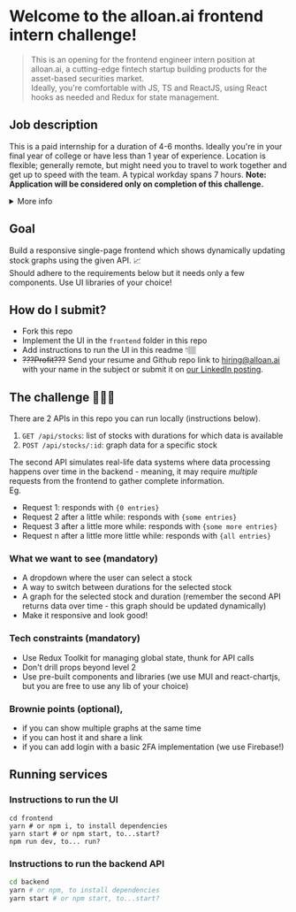 # Welcome to the alloan.ai frontend intern challenge!

> This is an opening for the frontend engineer intern position at alloan.ai, a cutting-edge fintech startup building products for the asset-based securities market.  
> Ideally, you're comfortable with JS, TS and ReactJS, using React hooks as needed and Redux for state management.  

## Job description
This is a paid internship for a duration of 4-6 months. Ideally you're in your final year of college or have less than 1 year of experience. 
Location is flexible; generally remote, but might need you to travel to work together and get up to speed with the team. A typical workday spans 7 hours.
**Note: Application will be considered only on completion of this challenge.**
<details>
<summary>
More info
</summary>

### Who are we?
Alloan.ai is a cutting-edge fintech startup dedicated to building innovative solutions for the asset-backed securities market. Our diverse team of professionals from top institutions is disrupting the traditional financial landscape by leveraging advanced technology and data science.
Our mission is to make complex financial products more accessible, efficient, and transparent. 

### What are we looking for? 
A passionate and motivated Frontend Engineer Intern to join our growing engineering team.
As an intern, you will collaborate closely with experienced engineers to design and build intuitive, scalable, and responsive user interfaces using React. This is a unique opportunity to gain hands-on experience in a high-impact, fast-paced startup environment while contributing to cutting-edge fintech solutions. 

### Your key responsibilities will be to: 
- Collaborate with the founding team to shape and improve product features, contributing ideas and solutions to enhance the user experience. 
- Build and deploy new functionalities for our fintech products, ensuring performance, scalability, and responsiveness. 
- Write clean, maintainable, and well-documented code adhering to industry best practices and code quality standards. 
- Troubleshoot and resolve UI/UX issues, proactively suggesting enhancements to improve usability and design. 
- Participate in high-level and low-level system designs for features and workflows. 
- Commit to a minimum of 7 hours/day 
- Actively engage in code reviews, providing constructive feedback to maintain high code quality across the team. 

### Basic Qualifications 
- Strong proficiency in React.js, JavaScript, and TypeScript. 
- Expertise in state management with Redux Toolkit and Context API. 
- Expertise in React hooks such as useEffect, useCallback, and useMemo. 
- Experience with RestAPIs and building responsive designs. 
- Familiarity with react-router and navigation techniques. 
- Strong command of Git for version control and collaboration.

### Preferred Qualifications 
- Advanced experience with React hooks. 
- Familiarity with optimization techniques in React, including React.memo, code splitting, and performance monitoring. 
- Experience with Firebase Authentication and TOTP/Two-Factor Authentication. 
- Experience working with Chart.js or react-chartjs for data visualization. 
- Familiarity with utility libraries like lodash. 
- Familiarity with debounce, polling, cleanup and axios abort. 
- Basic understanding of backend technologies like Python, Flask, NoSQL, and SQL databases. 
- Hands-on experience building projects using Redux Toolkit, with an understanding of advanced concepts like thunk and slice. 
- Interest in fintech or financial markets. 

### Why join us?
- Impactful Work: Build dynamic fintech products that will deepen your understanding of the US lending market and its intricacies. Also get to learn from top lending investment firms. 
- Cutting-Edge Technology: Work on AI model integrations and gain hands-on experience with LLMs to enhance product intelligence and functionality. 
- Startup Culture: Experience an agile, dynamic environment where your contributions will directly influence our product’s direction. 
- Growth Potential: Opportunity to convert your internship into a full-time position based on performance and business needs. 
- Competitive Compensation: Get paid for your impactful contributions while working on innovative solutions in the fintech space.

</details>

## Goal
Build a responsive single-page frontend which shows dynamically updating stock graphs using the given API. 📈  
Should adhere to the requirements below but it needs only a few components. Use UI libraries of your choice!

## How do I submit?
- Fork this repo
- Implement the UI in the `frontend` folder in this repo
- Add instructions to run the UI in this readme 👇🏽
- ~~???Profit???~~ Send your resume and Github repo link to hiring@alloan.ai with your name in the subject or submit it on [our LinkedIn posting](https://www.linkedin.com/jobs/view/4137806064).

## The challenge 🧑🏽‍💻
There are 2 APIs in this repo you can run locally (instructions below).  
1. `GET /api/stocks`: list of stocks with durations for which data is available 
2. `POST /api/stocks/:id`: graph data for a specific stock

The second API simulates real-life data systems where data processing happens over time in the backend - meaning, it may require _multiple_ requests from the frontend to gather complete information.   
Eg.
- Request 1: responds with `{0 entries}`
- Request 2 after a little while: responds with `{some entries}`
- Request 3 after a little more while: responds with `{some more entries}`
- Request n after a little more little while: responds with `{all entries}`

### What we want to see (mandatory)
- A dropdown where the user can select a stock
- A way to switch between durations for the selected stock
- A graph for the selected stock and duration (remember the second API returns data over time - this graph should be updated dynamically)
- Make it responsive and look good!

### Tech constraints (mandatory)
- Use Redux Toolkit for managing global state, thunk for API calls
- Don't drill props beyond level 2
- Use pre-built components and libraries (we use MUI and react-chartjs, but you are free to use any lib of your choice)

### Brownie points (optional),
- if you can show multiple graphs at the same time
- if you can host it and share a link
- if you can add login with a basic 2FA implementation (we use Firebase!)

## Running services
### Instructions to run the UI
```
cd frontend
yarn # or npm i, to install dependencies
yarn start # or npm start, to...start?
npm run dev, to... run?
```

### Instructions to run the backend API
```bash
cd backend
yarn # or npm, to install dependencies
yarn start # or npm start, to...start?
```
